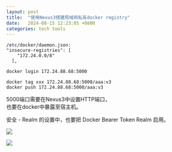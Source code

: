```yaml
---
layout: post
title:  "使用Nexus3搭建局域网私有docker registry"
date:   2024-08-15 12:23:05 +0800
categories: tech tools
---  
```


```
/etc/docker/daemon.json:  
"insecure-registries": [
    "172.24.0.0/8"
  ],
```

```
docker login 172.24.88.68:5000  

docker tag xxx 172.24.88.68:5000/aaa:v3  
docker push 172.24.88.68:5000/aaa:v3  
```

5000端口需要在Nexus3中设置HTTP端口，  
也要在docker中暴露至宿主机。  

安全 - Realm 的设置中，也要把 Docker Bearer Token Realm  启用。

![](/blog/2024/%E4%BC%81%E4%B8%9A%E5%BE%AE%E4%BF%A1%E6%88%AA%E5%9B%BE_17237078643708.png!1)

![](blog/2024/%E4%BC%81%E4%B8%9A%E5%BE%AE%E4%BF%A1%E6%88%AA%E5%9B%BE_17237079229128.png!1)